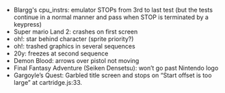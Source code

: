 - Blargg's cpu_instrs: emulator STOPs from 3rd to last test (but the tests continue in a normal manner and pass when STOP is terminated by a keypress)
- Super mario Land 2: crashes on first screen
- oh!: star behind character (sprite priority?)
- oh!: trashed graphics in several sequences
- 20y: freezes at second sequence
- Demon Blood: arrows over pistol not moving
- Final Fantasy Adventure (Seiken Densetsu): won’t go past Nintendo logo
- Gargoyle’s Quest: Garbled title screen and stops on “Start offset
  is too large” at cartridge.js:33.
